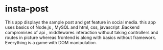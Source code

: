 # insta-post
This app displays the sample post and get feature in social media. this app uses basics of Node.js , MySQL and html, css, javascript .Backend compromises of api  ,  middlewares interaction without taking controllers and routes in picture whereas frontend is along with basics without framework.  Everything is a game with DOM manipulation.

